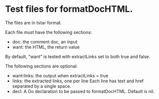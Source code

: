 # Test files for formatDocHTML.

The files are in txtar format.

Each file must have the following sections:

- doc: the comment doc, an input
- want: the HTML, the return value

By default, "want" is tested with extractLinks set to both true and false.

The following sections are optional:

- want:links: the output when extractLinks = true
- links: the extracted links, one per line
  Each line has text and href separated by a single space.
- decl: A Go declaration to be passed to formatDocHTML. Default is nil.
